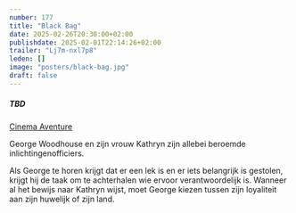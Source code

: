 ```yaml
---
number: 177
title: "Black Bag"
date: 2025-02-26T20:30:00+02:00
publishdate: 2025-02-01T22:14:26+02:00
trailer: "Lj7m-nxl7p8"
leden: []
image: "posters/black-bag.jpg"
draft: false
---
```


##### TBD

[Cinema Aventure](https://cinema-aventure.be/catalogue/movie/?6B3C3B4F-C695-4F52-DA14-56A2CCE5A429)

George Woodhouse en zijn vrouw Kathryn zijn allebei beroemde inlichtingenofficiers.
<!--more-->
Als George te horen krijgt dat er een lek is en er iets belangrijk is gestolen,
krijgt hij de taak om te achterhalen wie ervoor verantwoordelijk is. Wanneer
al het bewijs naar Kathryn wijst, moet George kiezen tussen zijn loyaliteit
aan zijn huwelijk of zijn land.
